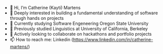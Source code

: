 - 👋 Hi, I’m Catherine (Kayti) Martens 
- 👀 Deeply interested in building a fundamental understanding of software through hands on projects
- 🌱 Currently studying Software Engeneering Oregon State University
- 🍎 Previously studied Linguistics at University of California, Berkeley
- 💞️ Actively looking to collaborate on hackathons and portfolio projects
- 📫 How to reach me: Linkedin (https://www.linkedin.com/in/catherine-martens/) 


